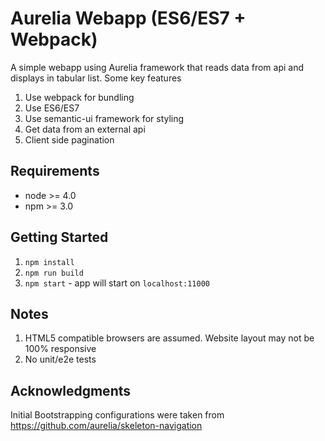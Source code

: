 # Aurelia Webapp (ES6/ES7 + Webpack) 

A simple webapp using Aurelia framework that reads data from api and displays in tabular list. Some key features

1. Use webpack for bundling
2. Use ES6/ES7
3. Use semantic-ui framework for styling
4. Get data from an external api
5. Client side pagination 

## Requirements
- node >= 4.0
- npm >= 3.0

## Getting Started
1. `npm install`
2. `npm run build`
3. `npm start` - app will start on `localhost:11000`

## Notes
1. HTML5 compatible browsers are assumed. Website layout may not be 100% responsive
2. No unit/e2e tests

## Acknowledgments

Initial Bootstrapping configurations were taken from https://github.com/aurelia/skeleton-navigation